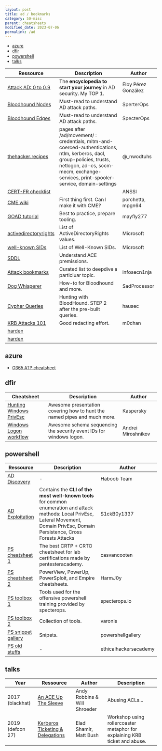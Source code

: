 ```yaml
---
layout: post
title: ad / bookmarks 
category: 50-misc
parent: cheatsheets
modified_date: 2023-07-06
permalink: /ad
---
```


<!-- vscode-markdown-toc -->
* [azure](#azure)
* [dfir](#dfir)
* [powershell](#powershell)
* [talks](#talks)

<!-- vscode-markdown-toc-config
	numbering=false
	autoSave=true
	/vscode-markdown-toc-config -->
<!-- /vscode-markdown-toc -->

| **Ressource**  | **Description** |    **Author**    |
|-----------------|-----------------|------------------|
| [Attack AD: 0 to 0.9](https://zer1t0.gitlab.io/posts/attacking_ad/) | The **encyclopedia to start your journey** in AD security. My TOP 1. | Eloy Pérez González | 
| [Bloodhound Nodes](https://bloodhound.readthedocs.io/en/latest/data-analysis/nodes.html) | Must-read to understand AD attack paths. | SperterOps | 
| [Bloodhound Edges](https://bloodhound.readthedocs.io/en/latest/data-analysis/edges.html) | Must-read to understand AD attack paths. | SpecterOps | 
| [thehacker.recipes](https://www.thehacker.recipes/ad/movement/) | pages after /ad/movement/ : credentials, mitm-and-coerced-authentications, ntlm, kerberos, dacl, group-policies, trusts, netlogon, ad-cs, sccm-mecm, exchange-services, print-spooler-service, domain-settings   | @_nwodtuhs |
| [CERT-FR checklist](https://www.cert.ssi.gouv.fr/uploads/ad_checklist.html) | | ANSSI |
| [CME wiki](https://wiki.porchetta.industries/) | First thing first. Can I make it with CME? | porchetta, mpgn64 |
| [GOAD tutorial](https://mayfly277.github.io/categories/ad/) | Best to practice, prepare tooling. | mayfly277 |
| [activedirectoryrights](https://learn.microsoft.com/fr-fr/dotnet/api/system.directoryservices.activedirectoryrights?view=windowsdesktop-7.0) | List of ActiveDirectoryRights values. | Microsoft |
| [well-known SIDs](https://learn.microsoft.com/en-us/windows/win32/secauthz/well-known-sids) | List of Well-Known SIDs. | Microsoft |
| [SDDL](https://itconnect.uw.edu/tools-services-support/it-systems-infrastructure/msinf/other-help/understanding-sddl-syntax/) | Understand ACE premissions. | |
| [Attack bookmarks](https://github.com/infosecn1nja/AD-Attack-Defense) | Curated list to deepdive a particluar topic. | infosecn1nja |
| [Dog Whisperer](https://github.com/jomivz/cybrary/blob/master/purpleteam/red/windows/ERNW_DogWhispererHandbook.pdf) | How-to for Bloodhound and more. | SadProcessor |
| [Cypher Queries](https://hausec.com/2019/09/09/bloodhound-cypher-cheatsheet/)  | Hunting with BloodHound. STEP 2 after the pre-built queries. | hausec | 
| [KRB Attacks 101](https://m0chan.github.io/2019/07/31/How-To-Attack-Kerberos-101.html) | Good redacting effort. | m0chan |
| [harden](https://activedirectorypro.com/active-directory-security-best-practices/) | | |
| [harden](https://www.pwndefend.com/2022/02/26/rapid-active-directory-hardening-checklist/) | | |

## <a name='azure'></a>azure
- [O365 ATP cheatsheet](https://github.com/jomivz/cybrary/blob/master/purpleteam/red/windows/O365%20ATP%20Datasheet.pdf)

## <a name='dfir'></a>dfir 

| **Cheatsheet**  | **Description** |    **Author**    |
|-----------------|-----------------|------------------|
| [Hunting Windows PrivEsc](https://github.com/jomivz/cybrary/blob/master/purpleteam/red/windows/Hunting%20for%20Privilege%20Escalation%20in%20Windows%20Environment..pdf) | Awesome presentation covering how to hunt the named pipes and much more. | Kaspersky |
| [Windows Logon workflow](https://github.com/jomivz/cybrary/blob/master/purpleteam/red/windows/windows_account_logon_flow_v0.1.pdf) | Awesome schema sequencing the security event IDs for windows logon. | Andrei Miroshnikov |


## <a name='powershell'></a>powershell

| **Ressource**  | **Description** |    **Author**    |
|-----------------|-----------------|------------------|
| [AD Discovery](https://github.com/jomivz/cybrary/blob/master/purpleteam/red/windows/Active%20Directory%20Enumeration%20With%20PowerShell.pdf) | - | Haboob Team |
| [AD Exploitation](https://github.com/S1ckB0y1337/Active-Directory-Exploitation-Cheat-Sheet) | Contains the **CLI of the most well-known tools** for common enumeration and attack methods: Local PrivEsc, Lateral Movement, Domain PrivEsc, Domain Persistence, Cross Forests Attacks | S1ckB0y1337 |
| [PS cheatsheet 1](https://casvancooten.com/posts/2020/11/windows-active-directory-exploitation-cheat-sheet-and-command-reference/) | The best CRTP + CRTO cheatsheet for lab certifications made by pentesteracademy. | casvancooten |
| [PS cheatsheet 2](https://github.com/HarmJ0y/CheatSheets/) | PowerView, PowerUp, PowerSploit, and Empire cheatsheets. | HarmJ0y |
| [PS toolbox 1](https://github.com/specterops/at-ps) | Tools used for the offensive powershell training provided by specterops. | specterops.io |
| [PS toolbox 2](https://www.varonis.com/blog/powershell-tool-roundup/) | Collection of tools. | varonis |
| [PS snippet gallery](https://www.powershellgallery.com/packages/EventList/2.0.0) | Snipets. | powershellgallery |
| [PS old stuffs](https://ethicalhackersacademy.com/blogs/ethical-hackers-academy/active-directory) | - | ethicalhackersacademy |

## <a name='talks'></a>talks

| **Year**  | **Ressource** | **Author**  | **Description** |    
|-----------|---------------|-------------|-----------------|
| 2017 (blackhat)  | [An ACE Up The Sleeve](https://bloodhound.readthedocs.io/en/latest/data-analysis/edges.https://www.blackhat.com/docs/us-17/wednesday/us-17-Robbins-An-ACE-Up-The-Sleeve-Designing-Active-Directory-DACL-Backdoors.pdf) | Andy Robbins & Will Shroeder | Abusing ACLs... | 
| 2019 (defcon 27) | [Kerberos Ticketing & Delegations](https://github.com/jomivz/cybrary/blob/master/purpleteam/red/windows/Constructing%20Kerberos%20Attacks%20with%20Delegation%20Primitives.pdf) | Elad Shamir, Matt Bush | Workshop using rollercoaster metaphor for explaining KRB ticket and abuse.|


